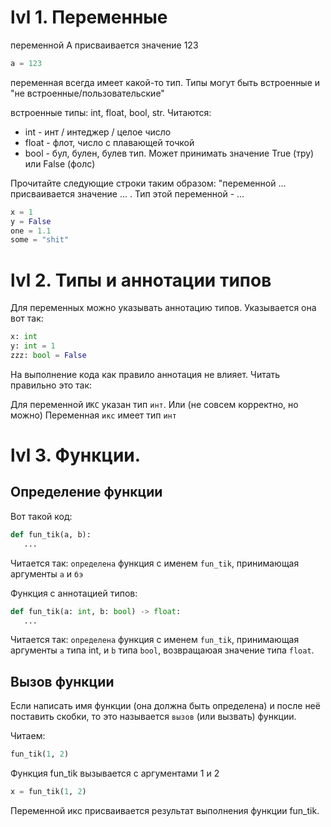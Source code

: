 # lvl 1. Переменные

переменной А присваивается значение 123
```python
a = 123
```
переменная всегда имеет какой-то тип. Типы могут быть встроенные и "не встроенные/пользовательские"

встроенные типы: int, float, bool, str. Читаются:
 - int - инт / интеджер / целое число
 - float - флот, число с плавающей точкой
 - bool - бул, булен, булев тип. Может принимать значение True (тру) или False (фолс)

Прочитайте следующие строки таким образом: "переменной ... присваивается значение ... . Тип этой переменной - ...
```python
x = 1
y = False
one = 1.1
some = "shit"
```

# lvl 2. Типы и аннотации типов
Для переменных можно указывать аннотацию типов. Указывается она вот так:
```python
x: int
y: int = 1
zzz: bool = False
```
На выполнение кода как правило аннотация не влияет. Читать правильно это так:

Для переменной `ИКС` указан тип `инт`. Или (не совсем корректно, но можно) 
Переменная `икс` имеет тип `инт`

# lvl 3. Функции.
## Определение функции
Вот такой код:
```python
def fun_tik(a, b):
   ...
```
Читается так: `определена` функция с именем `fun_tik`, принимающая аргументы `а` и `бэ`

Функция с аннотацией типов:
```python
def fun_tik(a: int, b: bool) -> float:
   ...
```
Читается так: `определена` функция с именем `fun_tik`, принимающая аргументы `а` типа int, и `b` типа `bool`, возвращаюая значение типа `float`.

## Вызов функции
Если написать имя функции (она должна быть определена) и после неё поставить скобки, то это называется `вызов` (или вызвать) функции.

Читаем:
```python
fun_tik(1, 2)
```
Функция fun_tik вызывается с аргументами 1 и 2
```python
x = fun_tik(1, 2)
```
Переменной икс присваивается результат выполнения функции fun_tik.






